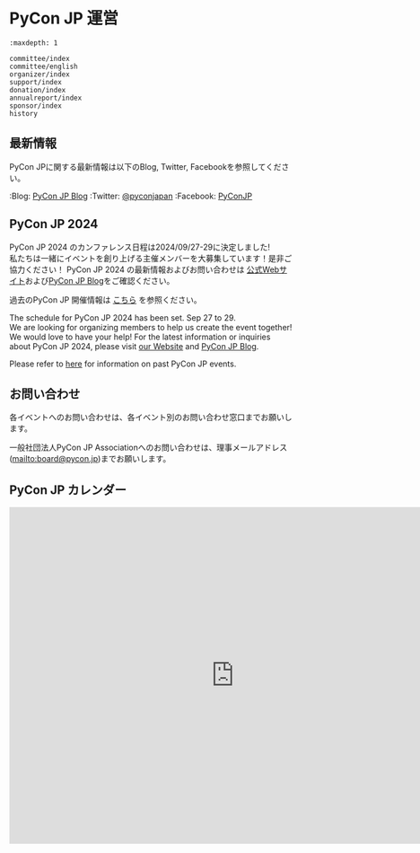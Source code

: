 # PyCon JP 運営

```{toctree}
:maxdepth: 1

committee/index
committee/english
organizer/index
support/index
donation/index
annualreport/index
sponsor/index
history
```

## 最新情報

PyCon JPに関する最新情報は以下のBlog, Twitter, Facebookを参照してください。

:Blog: [PyCon JP Blog](http://pyconjp.blogspot.jp/)
:Twitter: [@pyconjapan](https://twitter.com/pyconjapan)
:Facebook: [PyConJP](http://www.facebook.com/PyConJP)

## PyCon JP 2024

PyCon JP 2024 のカンファレンス日程は2024/09/27-29に決定しました!  
私たちは一緒にイベントを創り上げる主催メンバーを大募集しています！是非ご協力ください！
PyCon JP 2024 の最新情報およびお問い合わせは [公式Webサイト](https://2024.pycon.jp/)および[PyCon JP Blog](https://pyconjp.blogspot.com/search/label/pyconjp2024)をご確認ください。

過去のPyCon JP 開催情報は [こちら](https://www.pycon.jp/organizer/index.html) を参照ください。

The schedule for PyCon JP 2024 has been set. Sep 27 to 29.  
We are looking for organizing members to help us create the event together! We would love to have your help!
For the latest information or inquiries about PyCon JP 2024, please visit [our Website](https://2024.pycon.jp/) and [PyCon JP Blog](https://pyconjp.blogspot.com/search/label/pyconjp2024).

Please refer to [here](https://www.pycon.jp/organizer/index.html) for information on past PyCon JP events.

## お問い合わせ

各イベントへのお問い合わせは、各イベント別のお問い合わせ窓口までお願いします。

一般社団法人PyCon JP Associationへのお問い合わせは、理事メールアドレス(<mailto:board@pycon.jp>)までお願いします。

## PyCon JP カレンダー

<iframe src="https://www.google.com/calendar/embed?src=bsn2855fnbngs1itml66l28ml8%40group.calendar.google.com&ctz=Asia/Tokyo" style="border: 0" width="800" height="600" frameborder="0" scrolling="no"></iframe>
